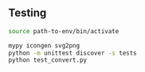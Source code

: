 ## Testing

``` bash
source path-to-env/bin/activate

mypy icongen svg2png
python -m unittest discover -s tests
python test_convert.py
```
